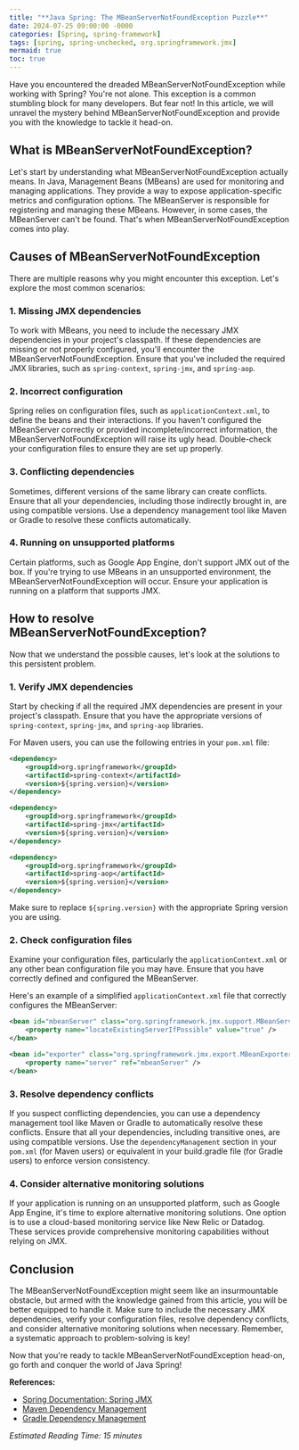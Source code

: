 ```yaml
---
title: "**Java Spring: The MBeanServerNotFoundException Puzzle**"
date: 2024-07-25 09:00:00 -0000
categories: [Spring, spring-framework]
tags: [spring, spring-unchecked, org.springframework.jmx]
mermaid: true
toc: true
---
```



Have you encountered the dreaded MBeanServerNotFoundException while working with Spring? You're not alone. This exception is a common stumbling block for many developers. But fear not! In this article, we will unravel the mystery behind MBeanServerNotFoundException and provide you with the knowledge to tackle it head-on.

## What is MBeanServerNotFoundException?

Let's start by understanding what MBeanServerNotFoundException actually means. In Java, Management Beans (MBeans) are used for monitoring and managing applications. They provide a way to expose application-specific metrics and configuration options. The MBeanServer is responsible for registering and managing these MBeans. However, in some cases, the MBeanServer can't be found. That's when MBeanServerNotFoundException comes into play.

## Causes of MBeanServerNotFoundException

There are multiple reasons why you might encounter this exception. Let's explore the most common scenarios:

### 1. Missing JMX dependencies

To work with MBeans, you need to include the necessary JMX dependencies in your project's classpath. If these dependencies are missing or not properly configured, you'll encounter the MBeanServerNotFoundException. Ensure that you've included the required JMX libraries, such as `spring-context`, `spring-jmx`, and `spring-aop`.

### 2. Incorrect configuration

Spring relies on configuration files, such as `applicationContext.xml`, to define the beans and their interactions. If you haven't configured the MBeanServer correctly or provided incomplete/incorrect information, the MBeanServerNotFoundException will raise its ugly head. Double-check your configuration files to ensure they are set up properly.

### 3. Conflicting dependencies

Sometimes, different versions of the same library can create conflicts. Ensure that all your dependencies, including those indirectly brought in, are using compatible versions. Use a dependency management tool like Maven or Gradle to resolve these conflicts automatically.

### 4. Running on unsupported platforms

Certain platforms, such as Google App Engine, don't support JMX out of the box. If you're trying to use MBeans in an unsupported environment, the MBeanServerNotFoundException will occur. Ensure your application is running on a platform that supports JMX.

## How to resolve MBeanServerNotFoundException?

Now that we understand the possible causes, let's look at the solutions to this persistent problem.

### 1. Verify JMX dependencies

Start by checking if all the required JMX dependencies are present in your project's classpath. Ensure that you have the appropriate versions of `spring-context`, `spring-jmx`, and `spring-aop` libraries.

For Maven users, you can use the following entries in your `pom.xml` file:

```xml
<dependency>
    <groupId>org.springframework</groupId>
    <artifactId>spring-context</artifactId>
    <version>${spring.version}</version>
</dependency>

<dependency>
    <groupId>org.springframework</groupId>
    <artifactId>spring-jmx</artifactId>
    <version>${spring.version}</version>
</dependency>

<dependency>
    <groupId>org.springframework</groupId>
    <artifactId>spring-aop</artifactId>
    <version>${spring.version}</version>
</dependency>
```

Make sure to replace `${spring.version}` with the appropriate Spring version you are using.

### 2. Check configuration files

Examine your configuration files, particularly the `applicationContext.xml` or any other bean configuration file you may have. Ensure that you have correctly defined and configured the MBeanServer.

Here's an example of a simplified `applicationContext.xml` file that correctly configures the MBeanServer:

```xml
<bean id="mbeanServer" class="org.springframework.jmx.support.MBeanServerFactoryBean">
    <property name="locateExistingServerIfPossible" value="true" />
</bean>

<bean id="exporter" class="org.springframework.jmx.export.MBeanExporter">
    <property name="server" ref="mbeanServer" />
</bean>
```

### 3. Resolve dependency conflicts

If you suspect conflicting dependencies, you can use a dependency management tool like Maven or Gradle to automatically resolve these conflicts. Ensure that all your dependencies, including transitive ones, are using compatible versions. Use the `dependencyManagement` section in your `pom.xml` (for Maven users) or equivalent in your build.gradle file (for Gradle users) to enforce version consistency.

### 4. Consider alternative monitoring solutions

If your application is running on an unsupported platform, such as Google App Engine, it's time to explore alternative monitoring solutions. One option is to use a cloud-based monitoring service like New Relic or Datadog. These services provide comprehensive monitoring capabilities without relying on JMX.

## Conclusion

The MBeanServerNotFoundException might seem like an insurmountable obstacle, but armed with the knowledge gained from this article, you will be better equipped to handle it. Make sure to include the necessary JMX dependencies, verify your configuration files, resolve dependency conflicts, and consider alternative monitoring solutions when necessary. Remember, a systematic approach to problem-solving is key!

Now that you're ready to tackle MBeanServerNotFoundException head-on, go forth and conquer the world of Java Spring!

**References:**
- [Spring Documentation: Spring JMX](https://docs.spring.io/spring-framework/docs/current/reference/html/integration.html#jmx)
- [Maven Dependency Management](https://maven.apache.org/guides/introduction/introduction-to-dependency-mechanism.html)
- [Gradle Dependency Management](https://docs.gradle.org/current/userguide/dependency_management.html)

*Estimated Reading Time: 15 minutes*